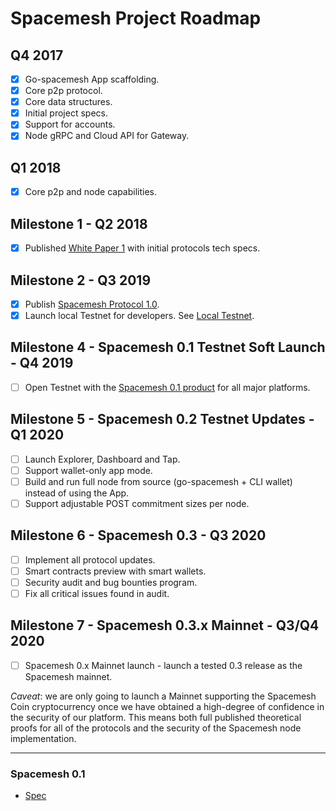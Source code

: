 # Spacemesh Project Roadmap

## Q4 2017
- [x] Go-spacemesh App scaffolding.
- [x] Core p2p protocol.
- [x] Core data structures.
- [x] Initial project specs.
- [x] Support for accounts.
- [x] Node gRPC and Cloud API for Gateway.

## Q1 2018
- [x] Core p2p and node capabilities.

## Milestone 1  - Q2 2018
- [x] Published [White Paper 1](https://spacemesh.io/whitepaper1/) with initial protocols tech specs.

## Milestone 2 - Q3 2019
- [x] Publish [Spacemesh Protocol 1.0](https://spacemesh.io/spacemesh-protocol-v1-0/).
- [x] Launch local Testnet for developers. See [Local Testnet](https://testnet.spacemesh.io/#/local).

## Milestone 4 - Spacemesh 0.1 Testnet Soft Launch - Q4 2019
- [ ] Open Testnet with the [Spacemesh 0.1 product](https://testnet.spacemesh.io) for all major platforms.

## Milestone 5 - Spacemesh 0.2 Testnet Updates - Q1 2020
- [ ] Launch Explorer, Dashboard and Tap.
- [ ] Support wallet-only app mode.
- [ ] Build and run full node from source (go-spacemesh + CLI wallet) instead of using the App.
- [ ] Support adjustable POST commitment sizes per node.

## Milestone 6 - Spacemesh 0.3 - Q3 2020
- [ ] Implement all protocol updates.
- [ ] Smart contracts preview with smart wallets.
- [ ] Security audit and bug bounties program.
- [ ] Fix all critical issues found in audit.

## Milestone 7 - Spacemesh 0.3.x Mainnet - Q3/Q4 2020
- [ ] Spacemesh 0.x Mainnet launch - launch a tested 0.3 release as the Spacemesh mainnet.

*Caveat*: we are only going to launch a Mainnet supporting the Spacemesh Coin cryptocurrency once we have obtained a high-degree of confidence in the security of our platform. This means both full published theoretical proofs for all of the protocols and the security of the Spacemesh node implementation.

----

### Spacemesh 0.1
- [Spec](https://github.com/spacemeshos/product/blob/master/spacemesh01.md)
